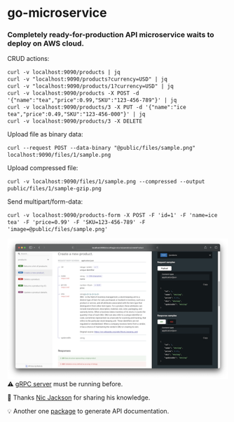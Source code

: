 # go-microservice

### Completely ready-for-production API microservice waits to deploy on AWS cloud.

CRUD actions:
```
curl -v localhost:9090/products | jq
curl -v "localhost:9090/products?currency=USD" | jq
curl -v "localhost:9090/products/1?currency=USD" | jq
curl -v localhost:9090/products -X POST -d '{"name":"tea","price":0.99,"SKU":"123-456-789"}' | jq
curl -v localhost:9090/products/3 -X PUT -d '{"name":"ice tea","price":0.49,"SKU":"123-456-000"}' | jq
curl -v localhost:9090/products/3 -X DELETE
```
Upload file as binary data:
```
curl --request POST --data-binary "@public/files/sample.png" localhost:9090/files/1/sample.png
```
Upload compressed file:
```
curl -v localhost:9090/files/1/sample.png --compressed --output public/files/1/sample-gzip.png
```
Send multipart/form-data:
```
curl -v localhost:9090/products-form -X POST -F 'id=1' -F 'name=ice tea' -F 'price=0.99' -F 'SKU=123-456-789' -F 'image=@public/files/sample.png'
```
![Autogenerated API documentation](social_preview.png)
⚠️ <a href="https://github.com/oleksiivelychko/go-grpc-service">gRPC server</a> must be running before.

🎥 Thanks <a href="https://www.youtube.com/c/NicJackson">Nic Jackson</a> for sharing his knowledge.

💡 Another one <a href="https://github.com/swaggo/swag">package</a> to generate API documentation.
